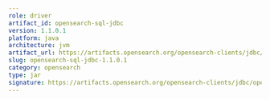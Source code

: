 ```yaml
---
role: driver
artifact_id: opensearch-sql-jdbc
version: 1.1.0.1
platform: java
architecture: jvm
artifact_url: https://artifacts.opensearch.org/opensearch-clients/jdbc/opensearch-sql-jdbc-1.1.0.1.jar
slug: opensearch-sql-jdbc-1.1.0.1
category: opensearch
type: jar
signature: https://artifacts.opensearch.org/opensearch-clients/jdbc/opensearch-sql-jdbc-1.1.0.1.jar.asc
---
```

